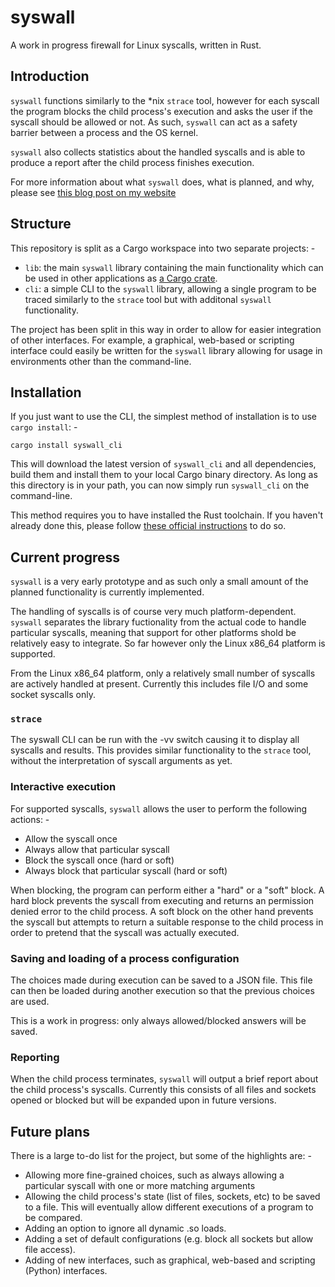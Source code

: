 # syswall
A work in progress firewall for Linux syscalls, written in Rust.

## Introduction
`syswall` functions similarly to the *nix `strace` tool, however for each syscall the program blocks the child process's execution and asks the user if the syscall should be allowed or not.  As such, `syswall` can act as a safety barrier between a process and the OS kernel.

`syswall` also collects statistics about the handled syscalls and is able to produce a report after the child process finishes execution.

For more information about what `syswall` does, what is planned, and why, please see [this blog post on my website](https://www.polaris64.net/blog/programming/2019/syswall-a-firewall-for-syscalls)

## Structure
This repository is split as a Cargo workspace into two separate projects: -

  - `lib`: the main `syswall` library containing the main functionality which can be used in other applications as [a Cargo crate](https://crates.io/crates/syswall).
  - `cli`: a simple CLI to the `syswall` library, allowing a single program to be traced similarly to the `strace` tool but with additonal `syswall` functionality.

The project has been split in this way in order to allow for easier integration of other interfaces.  For example, a graphical, web-based or scripting interface could easily be written for the `syswall` library allowing for usage in environments other than the command-line.

## Installation
If you just want to use the CLI, the simplest method of installation is to use `cargo install`: -

```
cargo install syswall_cli
```

This will download the latest version of `syswall_cli` and all dependencies, build them and install them to your local Cargo binary directory.  As long as this directory is in your path, you can now simply run `syswall_cli` on the command-line.

This method requires you to have installed the Rust toolchain.  If you haven't already done this, please follow [these official instructions](https://rustup.rs/) to do so.

## Current progress
`syswall` is a very early prototype and as such only a small amount of the planned functionality is currently implemented.

The handling of syscalls is of course very much platform-dependent.  `syswall` separates the library fuctionality from the actual code to handle particular syscalls, meaning that support for other platforms shold be relatively easy to integrate.  So far however only the Linux x86_64 platform is supported.

From the Linux x86_64 platform, only a relatively small number of syscalls are actively handled at present.  Currently this includes file I/O and some socket syscalls only.

### `strace`
The syswall CLI can be run with the -vv switch causing it to display all syscalls and results.  This provides similar functionality to the `strace` tool, without the interpretation of syscall arguments as yet.

### Interactive execution
For supported syscalls, `syswall` allows the user to perform the following actions: -

 - Allow the syscall once
 - Always allow that particular syscall
 - Block the syscall once (hard or soft)
 - Always block that particular syscall (hard or soft)

When blocking, the program can perform either a "hard" or a "soft" block.  A hard block prevents the syscall from executing and returns an permission denied error to the child process.  A soft block on the other hand prevents the syscall but attempts to return a suitable response to the child process in order to pretend that the syscall was actually executed.

### Saving and loading of a process configuration
The choices made during execution can be saved to a JSON file.  This file can then be loaded during another execution so that the previous choices are used.

This is a work in progress: only always allowed/blocked answers will be saved.

### Reporting
When the child process terminates, `syswall` will output a brief report about the child process's syscalls.  Currently this consists of all files and sockets opened or blocked but will be expanded upon in future versions.

## Future plans
There is a large to-do list for the project, but some of the highlights are: -

 - Allowing more fine-grained choices, such as always allowing a particular syscall with one or more matching arguments
 - Allowing the child process's state (list of files, sockets, etc) to be saved to a file.  This will eventually allow different executions of a program to be compared.
 - Adding an option to ignore all dynamic .so loads.
 - Adding a set of default configurations (e.g. block all sockets but allow file access).
 - Adding of new interfaces, such as graphical, web-based and scripting (Python) interfaces.
